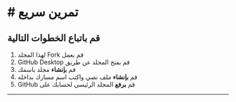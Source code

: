 # # تمرين سريع

##  قم باتباع الخطوات التالية

1. لهذا المجلد Fork قم بعمل
2. GitHub Desktop قم بفتح المجلد عن طريق  
3. قم **بإنشاء** مجلد باسمك 
4. قم **بإنشاء** ملف نصي واكتب اسم مسارك بداخله
5. GitHub قم **برفع** المجلد الرئيسي لحسابك على 
-------------------
